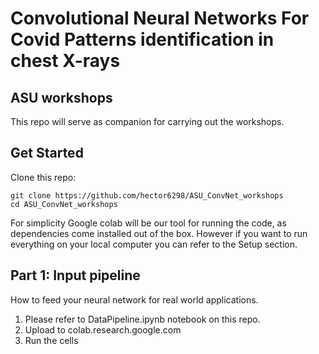 # Convolutional Neural Networks For Covid Patterns identification in chest X-rays
## ASU workshops

This repo will serve as companion for carrying out the workshops.

## Get Started

Clone this repo:

```
git clone https://github.com/hector6298/ASU_ConvNet_workshops
cd ASU_ConvNet_workshops
```

For simplicity Google colab will be our tool for running the code, as dependencies come installed out of the box. However if you want to run everything on your local computer you can refer to the Setup section.

## Part 1: Input pipeline

How to feed your neural network for real world applications.

1) Please refer to DataPipeline.ipynb notebook on this repo. 
2) Upload to colab.research.google.com
3) Run the cells


